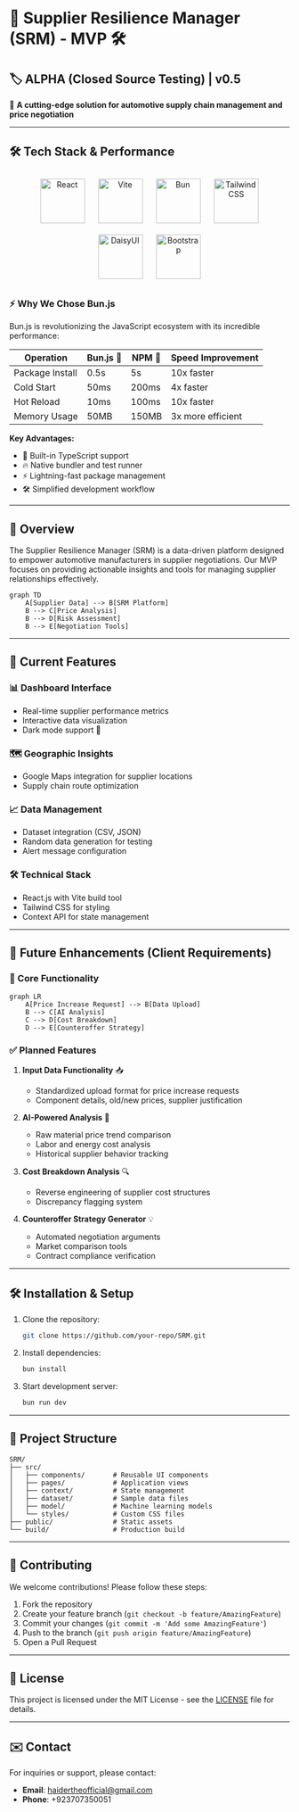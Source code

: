 # 🚗 Supplier Resilience Manager (SRM) - MVP 🛠️
## 🏷️ ALPHA (Closed Source Testing) | v0.5

🌟 **A cutting-edge solution for automotive supply chain management and price negotiation**

---

## 🛠️ Tech Stack & Performance

<div align="center">
  <img src="https://upload.wikimedia.org/wikipedia/commons/a/a7/React-icon.svg" alt="React" width="80" style="margin: 10px;">
  <img src="https://vitejs.dev/logo.svg" alt="Vite" width="80" style="margin: 10px;">
  <img src="https://bun.sh/logo.svg" alt="Bun" width="80" style="margin: 10px;">
  <img src="https://tailwindcss.com/_next/static/media/tailwindcss-mark.79614a5f61617ba49a0891494521226b.svg" alt="Tailwind CSS" width="80" style="margin: 10px;">
  <img src="https://svgmix.com/download/ymP11L" alt="DaisyUI" width="80" style="margin: 10px;">
  <img src="https://getbootstrap.com/docs/5.3/assets/brand/bootstrap-logo-shadow.png" alt="Bootstrap" width="80" style="margin: 10px;">
</div>


### ⚡ Why We Chose Bun.js

Bun.js is revolutionizing the JavaScript ecosystem with its incredible performance:

| Operation          | Bun.js 🚀 | NPM 🐢 | Speed Improvement |
|--------------------|----------|-------|-------------------|
| Package Install    | 0.5s     | 5s    | 10x faster        |
| Cold Start         | 50ms     | 200ms | 4x faster         |
| Hot Reload         | 10ms     | 100ms | 10x faster        |
| Memory Usage       | 50MB     | 150MB | 3x more efficient |

**Key Advantages:**
- 🚀 Built-in TypeScript support
- 🔥 Native bundler and test runner
- ⚡ Lightning-fast package management
- 🛠️ Simplified development workflow

---

## 📌 Overview

The Supplier Resilience Manager (SRM) is a data-driven platform designed to empower automotive manufacturers in supplier negotiations. Our MVP focuses on providing actionable insights and tools for managing supplier relationships effectively.

```mermaid
graph TD
    A[Supplier Data] --> B[SRM Platform]
    B --> C[Price Analysis]
    B --> D[Risk Assessment]
    B --> E[Negotiation Tools]
```

---

## 🎯 Current Features

### 📊 Dashboard Interface
- Real-time supplier performance metrics
- Interactive data visualization
- Dark mode support 🌙

### 🗺️ Geographic Insights
- Google Maps integration for supplier locations
- Supply chain route optimization

### 📈 Data Management
- Dataset integration (CSV, JSON)
- Random data generation for testing
- Alert message configuration

### 🛠️ Technical Stack
- React.js with Vite build tool
- Tailwind CSS for styling
- Context API for state management

---

## 🔮 Future Enhancements (Client Requirements)

### 🚨 Core Functionality
```mermaid
graph LR
    A[Price Increase Request] --> B[Data Upload]
    B --> C[AI Analysis]
    C --> D[Cost Breakdown]
    D --> E[Counteroffer Strategy]
```

### ✅ Planned Features
1. **Input Data Functionality** 📥
   - Standardized upload format for price increase requests
   - Component details, old/new prices, supplier justification

2. **AI-Powered Analysis** 🤖
   - Raw material price trend comparison
   - Labor and energy cost analysis
   - Historical supplier behavior tracking

3. **Cost Breakdown Analysis** 🔍
   - Reverse engineering of supplier cost structures
   - Discrepancy flagging system

4. **Counteroffer Strategy Generator** 💡
   - Automated negotiation arguments
   - Market comparison tools
   - Contract compliance verification

---

## 🛠️ Installation & Setup

1. Clone the repository:
   ```bash
   git clone https://github.com/your-repo/SRM.git
   ```
2. Install dependencies:
   ```bash
   bun install
   ```
3. Start development server:
   ```bash
   bun run dev
   ```

---

## 📂 Project Structure

```
SRM/
├── src/
│   ├── components/       # Reusable UI components
│   ├── pages/            # Application views
│   ├── context/          # State management
│   ├── dataset/          # Sample data files
│   ├── model/            # Machine learning models
│   └── styles/           # Custom CSS files
├── public/               # Static assets
└── build/                # Production build
```

---

## 🤝 Contributing

We welcome contributions! Please follow these steps:
1. Fork the repository
2. Create your feature branch (`git checkout -b feature/AmazingFeature`)
3. Commit your changes (`git commit -m 'Add some AmazingFeature'`)
4. Push to the branch (`git push origin feature/AmazingFeature`)
5. Open a Pull Request

---

## 📜 License

This project is licensed under the MIT License - see the [LICENSE](LICENSE) file for details.

---

## ✉️ Contact

For inquiries or support, please contact:
- **Email**: haidertheofficial@gmail.com
- **Phone**: +923707350051
